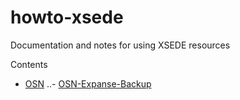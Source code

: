 # howto-xsede
Documentation and notes for using XSEDE resources

Contents
- [OSN](OSN)
..- [OSN-Expanse-Backup](OSN/OSN-Expanse-Backup.md)

